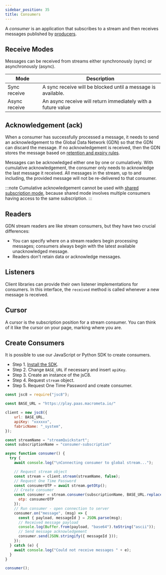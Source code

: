 ```yaml
---
sidebar_position: 35
title: Consumers
---
```


A _consumer_ is an application that subscribes to a stream and then receives messages published by [producers](producers.md).

## Receive Modes

Messages can be received from streams either synchronously (sync) or asynchronously (async).

| Mode          | Description  |
|--------------|---------------------------|
| Sync receive  | A sync receive will be blocked until a message is available. |
| Async receive | An async receive will return immediately with a future value |

## Acknowledgement (ack)

When a consumer has successfully processed a message, it needs to send an acknowledgement to the Global Data Network (GDN) so that the GDN can discard the message. If no acknowledgement is received, then the GDN stores the message based on [retention and expiry rules](messages.md#message-retention-and-expiry).

Messages can be acknowledged either one by one or cumulatively. With cumulative acknowledgement, the consumer only needs to acknowledge the last message it received. All messages in the stream, up to and including, the provided message will not be re-delivered to that consumer.

:::note
Cumulative acknowledgement cannot be used with [shared subscription mode](subscriptions.md#shared), because shared mode involves multiple consumers having access to the same subscription.
:::

## Readers

GDN stream readers are like stream consumers, but they have two crucial differences:

- You can specify where on a stream readers begin processing messages; consumers always begin with the latest available unacknowledged message.
- Readers don't retain data or acknowledge messages.

## Listeners

Client libraries can provide their own listener implementations for consumers. In this interface, the `received` method is called whenever a new message is received.

## Cursor

A cursor is the subscription position for a stream consumer. You can think of it like the cursor on your page, marking where you are.

## Create Consumers

It is possible to use our JavaScript or Python SDK to create consumers.

<Tabs groupId="modify-single">
<TabItem value="javascript" label=" JavaScript SDK">

- Step 1. [Install the SDK](../../sdks/install-sdks.md).
- Step 2. Change `BASE_URL` if necessary and insert `apiKey`.
- Step 3. Create an instance of the jsC8.
- Step 4. Request `stream` object.
- Step 5. Request One Time Password and create consumer.

```js
const jsc8 = require("jsc8");

const BASE_URL = "https://play.paas.macrometa.io/"

client = new jsc8({
    url: BASE_URL,
    apiKey: "xxxxxx",
    fabricName: "_system",
});

const streamName = "streamQuickstart";
const subscriptionName = "consumer-subscription"

async function consumer() {
  try {
    await console.log("\nConnecting consumer to global stream...");

    // Request stream object
    const stream = client.stream(streamName, false);
    // Request One Time Password
    const consumerOTP = await stream.getOtp();
    // Create consumer
    const consumer = stream.consumer(subscriptionName, BASE_URL.replace("https://",""), {
      otp: consumerOTP
    });
    // Run consumer - open connection to server
    consumer.on("message", (msg) => {
      const { payload, messageId } = JSON.parse(msg);
      // Received message payload
      console.log(Buffer.from(payload, "base64").toString("ascii"));
      // Send message acknowledgement
      consumer.send(JSON.stringify({ messageId }));
    });
  } catch (e) {
    await console.log("Could not receive messages " + e);
  }
}

consumer();
```
</TabItem>
</Tabs>